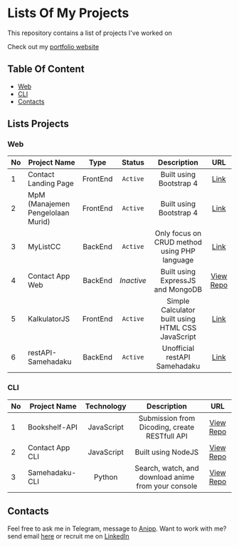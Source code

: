 
# Lists Of My Projects

This repository contains a list of projects I've worked on

Check out my [portfolio website](https://hanivan.github.io)

## Table Of Content

- [Web](#web)
- [CLI](#cli)
- [Contacts](#contacts)

## Lists Projects

### Web

| No  | Project Name          | Type | Status | Description | URL |
| --- | --------------------- |:----:|:------:|:-----------:|:---:|
| 1   | Contact Landing Page  | FrontEnd | `Active` | Built using Bootstrap 4 | [Link](https://hanivan.github.io/contactlandingpage) |
| 2   | MpM (Manajemen Pengelolaan Murid) | FrontEnd | `Active` | Built using Bootstrap 4 | [Link](https://hanivan.github.io/MpM) |
| 3   | MyListCC | BackEnd | `Active` | Only focus on CRUD method using PHP language | [Link](https://mylistcc.herokuapp.com) |
| 4   | Contact App Web | BackEnd | _Inactive_ | Built using ExpressJS and MongoDB | [View Repo](https://github.com/Hanivan/contact-app-web) |
| 5   | KalkulatorJS | FrontEnd | `Active` | Simple Calculator built using HTML CSS JavaScript | [Link](https://hanivan.github.io/kalkulatorjs/) |
| 6   | restAPI-Samehadaku | BackEnd | `Active` | Unofficial restAPI Samehadaku  | [Link](https://samehadaku-api.herokuapp.com/api) |

### CLI

| No  | Project Name          | Technology | Description | URL |
| --- | --------------------- |:------:|:-----------:|:---:|
| 1   | Bookshelf-API  | JavaScript | Submission from Dicoding, create RESTfull API | [View Repo](https://github.com/Hanivan/Bookshelf-API) |
| 2   | Contact App CLI | JavaScript | Built using NodeJS | [View Repo](https://github.com/Hanivan/contact-app-cli) |
| 3   | Samehadaku-CLI | Python |  Search, watch, and download anime from your console  | [View Repo](https://github.com/Hanivan/Samehadaku-CLI) |

## Contacts

Feel free to ask me in Telegram, message to [Anipp](https://t.me/hanivanrizky). Want to work with me? send email [here](mailto:hanivan20@gmail.com) or recruit me on [LinkedIn](https://www.linkedin.com/in/hanivanrizky)

<!-- Daftar Project (Github Pages) | Source Code
----------------------------- | -----------
1. [MpM](https://hanivan.github.io/MpM/) | [MpM](https://github.com/Hanivan/MpM)
2. [Contact Landing Page](https://hanivan.github.io/contactlandingpage) | [Contact Landing Page](https://github.com/Hanivan/contactlandingpage)
 -->

